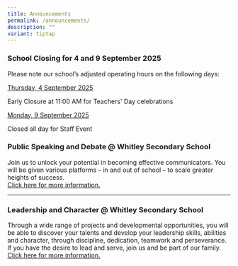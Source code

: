 ```yaml
---
title: Announcements
permalink: /announcements/
description: ""
variant: tiptap
---
```

<h3><strong>School Closing for 4 and 9 September 2025</strong></h3>
<p>Please note our school’s adjusted operating hours on the following days:</p>
<p><u>Thursday, 4 September 2025</u>
</p>
<p>Early Closure at 11:00 AM for Teachers' Day celebrations</p>
<p><u>Monday, 9 September 2025</u>
</p>
<p>Closed all day for Staff Event</p>
<p></p>
<h3><strong>Public Speaking and Debate @ Whitley Secondary School</strong></h3>
<p>Join us to unlock your potential in becoming effective communicators.
You will be given various platforms – in and out of school – to scale greater
heights of success.
<br><a href="https://www.whitleysec.moe.edu.sg/public-speaking-and-debate/" rel="noopener noreferrer nofollow" target="_blank">Click here for more information.</a>
</p>
<hr>
<h3><strong>Leadership and Character @ Whitley Secondary School</strong></h3>
<p>Through a wide range of projects and developmental opportunities, you
will be able to discover your talents and develop your leadership skills,
abilities and character, through discipline, dedication, teamwork and perseverance.
If you have the desire to lead and serve, join us and be part of our family.
<br><a href="https://www.whitleysec.moe.edu.sg/student-leadership/" rel="noopener noreferrer nofollow" target="_blank">Click here for more information.</a>
</p>
<p></p>